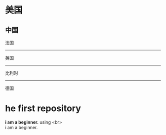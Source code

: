美国
=====
中国
----
法国
***
英国
__________
比利时
_______________
德国

# **he first repository**
**i am a beginner.** using \<br>  <br>
i am a beginner.
